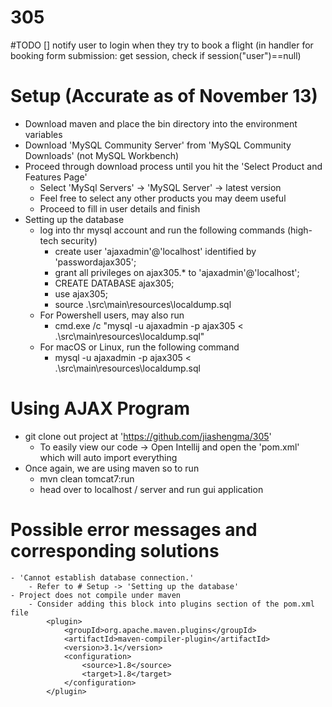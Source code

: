 # 305
#TODO
[] notify user to login when they try to book a flight (in handler for booking
form submission: get session, check if session("user")==null)

# Setup (Accurate as of November 13)
- Download maven and place the bin directory into the environment variables
- Download 'MySQL Community Server' from 'MySQL Community Downloads' (not MySQL Workbench)
- Proceed through download process until you hit the 'Select Product and Features Page'
	- Select 'MySql Servers' -> 'MySQL Server' -> latest version
	- Feel free to select any other products you may deem useful
	- Proceed to fill in user details and finish
- Setting up the database
	- log into thr mysql account and run the following commands (high-tech security)
		- create user 'ajaxadmin'@'localhost' identified by 'passwordajax305';
		- grant all privileges on ajax305.* to 'ajaxadmin'@'localhost';
		- CREATE DATABASE ajax305;
		- use ajax305;
		- source .\src\main\resources\localdump.sql
	- For Powershell users, may also run
		- cmd.exe /c "mysql -u ajaxadmin -p ajax305 < .\src\main\resources\localdump.sql"
	- For macOS or Linux, run the following command
		- mysql -u ajaxadmin -p ajax305 < .\src\main\resources\localdump.sql


# Using AJAX Program
- git clone out project at 'https://github.com/jiashengma/305'
	- To easily view our code -> Open Intellij and open the 'pom.xml' which will auto import everything
- Once again, we are using maven so to run
	- mvn clean tomcat7:run
	- head over to localhost / server and run gui application


# Possible error messages and corresponding solutions
	- 'Cannot establish database connection.'
		- Refer to # Setup -> 'Setting up the database'
	- Project does not compile under maven
		- Consider adding this block into plugins section of the pom.xml file
		    <plugin>
                <groupId>org.apache.maven.plugins</groupId>
                <artifactId>maven-compiler-plugin</artifactId>
                <version>3.1</version>
                <configuration>
                    <source>1.8</source>
                    <target>1.8</target>
                </configuration>
            </plugin>